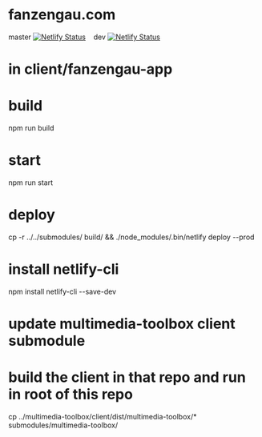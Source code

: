# fanzengau.com
master
[![Netlify Status](https://api.netlify.com/api/v1/badges/e210e9b2-2861-4b4f-9632-aeca29c0670b/deploy-status?branch=master)](https://app.netlify.com/sites/fanzengau/deploys) &nbsp;&nbsp;
dev
[![Netlify Status](https://api.netlify.com/api/v1/badges/677552a2-b9f8-4069-ab7a-06e46961b4ab/deploy-status?branch=dev)](https://app.netlify.com/sites/epicbeaver/deploys)


# in client/fanzengau-app
# build
npm run build
# start
npm run start

# deploy
cp -r ../../submodules/ build/ && ./node_modules/.bin/netlify deploy --prod

# install netlify-cli
npm install netlify-cli --save-dev

# update multimedia-toolbox client submodule
# build the client in that repo and run in root of this repo
cp ../multimedia-toolbox/client/dist/multimedia-toolbox/* submodules/multimedia-toolbox/
